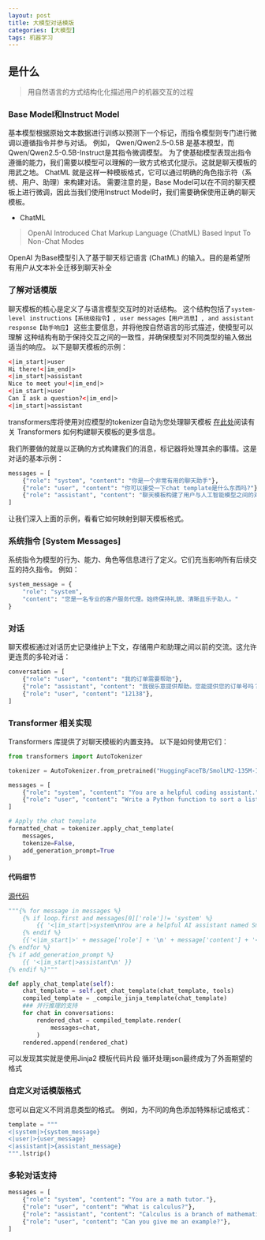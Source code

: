```yaml
---
layout: post
title: 大模型对话模版
categories: [大模型]
tags: 机器学习
---
```

## 是什么
> 用自然语言的方式结构化化描述用户的机器交互的过程

### Base Model和Instruct Model
基本模型根据原始文本数据进行训练以预测下一个标记，而指令模型则专门进行微调以遵循指令并参与对话。
例如， Qwen/Qwen2.5-0.5B 是基本模型，而Qwen/Qwen2.5-0.5B-Instruct是其指令微调模型。
为了使基础模型表现出指令遵循的能力，我们需要以模型可以理解的一致方式格式化提示。这就是聊天模板的用武之地。
ChatML 就是这样一种模板格式，它可以通过明确的角色指示符（系统、用户、助理）来构建对话。
需要注意的是，Base Model可以在不同的聊天模板上进行微调，因此当我们使用Instruct Model时，我们需要确保使用正确的聊天模板。

- ChatML
> OpenAI Introduced Chat Markup Language (ChatML) Based Input To Non-Chat Modes

OpenAI 为Base模型引入了基于聊天标记语言 (ChatML) 的输入。目的是希望所有用户从文本补全迁移到聊天补全

### 了解对话模版
聊天模板的核心是定义了与语言模型交互时的对话结构。
这个结构包括了`system-level instructions【系统级指令】, user messages【用户消息】, and assistant response【助手响应】` 这些主要信息，并将他按自然语言的形式描述，使模型可以理解
这种结构有助于保持交互之间的一致性，并确保模型对不同类型的输入做出适当的响应。
以下是聊天模板的示例：
```xml
<|im_start|>user
Hi there!<|im_end|>
<|im_start|>assistant
Nice to meet you!<|im_end|>
<|im_start|>user
Can I ask a question?<|im_end|>
<|im_start|>assistant
```
transformers库将使用对应模型的tokenizer自动为您处理聊天模板
[在此处](https://huggingface.co/docs/transformers/en/chat_templating#how-do-i-use-chat-templates)阅读有关 Transformers 如何构建聊天模板的更多信息。

我们所要做的就是以正确的方式构建我们的消息，标记器将处理其余的事情。这是对话的基本示例：
```python
messages = [
    {"role": "system", "content": "你是一个非常有用的聊天助手"},
    {"role": "user", "content": "你可以接受一下chat template是什么东西吗?"},
    {"role": "assistant", "content": "聊天模板构建了用户与人工智能模型之间的对话结构..."}
]
```
让我们深入上面的示例，看看它如何映射到聊天模板格式。

### 系统指令 [System Messages]
系统指令为模型的行为、能力、角色等信息进行了定义。它们充当影响所有后续交互的持久指令。
例如：
```python
system_message = {
    "role": "system",
    "content": "您是一名专业的客户服务代理。始终保持礼貌、清晰且乐于助人。"
}
```
### 对话
聊天模板通过对话历史记录维护上下文，存储用户和助理之间以前的交流。这允许更连贯的多轮对话：
```python
conversation = [
    {"role": "user", "content": "我的订单需要帮助"},
    {"role": "assistant", "content": "我很乐意提供帮助。您能提供您的订单号吗？"},
    {"role": "user", "content": "12138"},
]
```
### Transformer 相关实现
Transformers 库提供了对聊天模板的内置支持。
以下是如何使用它们：
```python
from transformers import AutoTokenizer

tokenizer = AutoTokenizer.from_pretrained("HuggingFaceTB/SmolLM2-135M-Instruct")

messages = [
    {"role": "system", "content": "You are a helpful coding assistant."},
    {"role": "user", "content": "Write a Python function to sort a list"},
]

# Apply the chat template
formatted_chat = tokenizer.apply_chat_template(
    messages,
    tokenize=False,
    add_generation_prompt=True
)
```

#### 代码细节
[源代码](https://github.com/huggingface/transformers/blob/main/src/transformers/tokenization_utils_base.py)

```python
"""{% for message in messages %}
    {% if loop.first and messages[0]['role']!= 'system' %}
        {{ '<|im_start|>system\nYou are a helpful AI assistant named SmolLM, trained by Hugging Face<|im_end|>\n' }}
    {% endif %}
    {{'<|im_start|>' + message['role'] + '\n' + message['content'] + '<|im_end|>' + '\n'}}
{% endfor %}
{% if add_generation_prompt %}
    {{ '<|im_start|>assistant\n' }}
{% endif %}"""
```

```python
def apply_chat_template(self):
    chat_template = self.get_chat_template(chat_template, tools)
    compiled_template = _compile_jinja_template(chat_template)
    ### 并行推理的支持
    for chat in conversations:
        rendered_chat = compiled_template.render(
            messages=chat,
        )
    rendered.append(rendered_chat)
```

可以发现其实就是使用Jinja2 模板代码片段 循环处理json最终成为了外面期望的格式

### 自定义对话模版格式
您可以自定义不同消息类型的格式。
例如，为不同的角色添加特殊标记或格式：
```python
template = """
<|system|>{system_message}
<|user|>{user_message}
<|assistant|>{assistant_message}
""".lstrip()
```


### 多轮对话支持
```python
messages = [
    {"role": "system", "content": "You are a math tutor."},
    {"role": "user", "content": "What is calculus?"},
    {"role": "assistant", "content": "Calculus is a branch of mathematics..."},
    {"role": "user", "content": "Can you give me an example?"},
]
```

